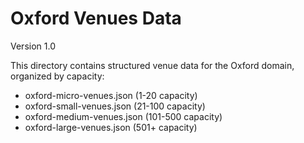 # Oxford Venues Data
Version 1.0

This directory contains structured venue data for the Oxford domain, organized by capacity:
- oxford-micro-venues.json (1-20 capacity)
- oxford-small-venues.json (21-100 capacity)
- oxford-medium-venues.json (101-500 capacity)
- oxford-large-venues.json (501+ capacity)
